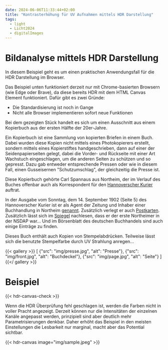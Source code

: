 ```yaml
---
date: 2024-06-06T11:33:44+02:00
title: "Kontrasterhöhung für UV Aufnahmen mittels HDR Darstellung"
tags:
  - light
  - Licht2024
  - digitalImages
---
```


# Bildanalyse mittels HDR Darstellung

In diesem Beispiel geht es um einen praktischen Anwendungsfall für die HDR Darstellung im Browser.

Das Beispiel unten funktioniert derzeit nur mit Chrome-basierten Browsern (wie Edge oder Brave), da diese bereits HDR mit dem HTML Canvas Element funktioniert. Dafür gibt es zwei Gründe:
* Die Standardisierung ist noch in Gange
* Nicht alle Browser implementieren sofort neue Funktionen

Bei dem gezeigten Stück handelt es sich um einen Ausschnitt aus einem Kopierbuch aus der ersten Hälfte der 20er-Jahre.

Ein Kopierbuch ist eine Sammlung von kopierten Briefen in einem Buch. Dabei wurden diese Kopien nicht mittels eines Photokopierers erstellt, sondern mittels eines Kopierstiftes handgeschrieben, dann auf einer der Seidenpapierseiten gelegt, dabei die Vorder- und Rückseite mit einer Art Wachstuch eingeschlagen, um die anderen Seiten zu schützen und so gepresst. Dazu gab entweder entsprechende Pressen oder wie in diesem Fall, einen Gusseisernen "Schutzumschlag", der gleichzeitig die Presse ist.

Diese Kopierbuch gehörte Carl Spannaus aus Northeim, der im Verlauf des Buches offenbar auch als Korrespondent für den [Hannoverscher Kurier](https://de.wikipedia.org/wiki/Hannoverscher_Kurier) auftrat.

In der Ausgabe vom Sonntag, dem 14. September 1902 (Seite 5) des Hannoverscher Kurier ist er als Agent der Zeitung und Inhaber einer Buchhandlung in Northeim [genannt](https://digitale-sammlungen.gwlb.de/content/73496076X_HannoverscherKurier_19020914_01/pdf/00000005.pdf). Zusätzlich verlegt er auch [Postkarten](https://ansichtskarten-lexikon.de/verlag-carl-spannaus-northeim-i-hann-14621.html). Zusätzlich lässt sich im [Spiegel](https://www.spiegel.de/geschichte/ortstermin-a-946572.html) nachlesen, dass er der erste Northeimer in der NSDAP war...
Und im Börsenblatt des deutschen Buchhandels sind auch einige Einträge zu finden.

Dieses Buch enthält auch Kopien von Stempelabdrücken. Teilweise lässt sich die benutzte Stempelfarbe durch UV Strahlung anregen...

{{< gallery >}}
[
  {"src": "img/presse.jpg", "alt": "Presse"},
  {"src": "img/front.jpg", "alt": "Buchdeckel"},
  {"src": "img/page.jpg", "alt": "Seite"}
]
{{</ gallery >}}

# Beispiel

{{< hdr-canvas-check >}}

Wenn die HDR Überprüfung fehl geschlagen ist, werden die Farben nicht in voller Pracht angezeigt. Derzeit können nur die Intensitäten der einzelnen Kanäle angepasst werden, prinzipiell sind aber deutlich mehr Parametrisierungen denkbar.
Daher erhöht das Beispiel in den meisten Einstellungen die Lesbarkeit nur marginal, macht aber das Potential sichtbar.

{{< hdr-canvas image="img/sample.jpeg" >}}
